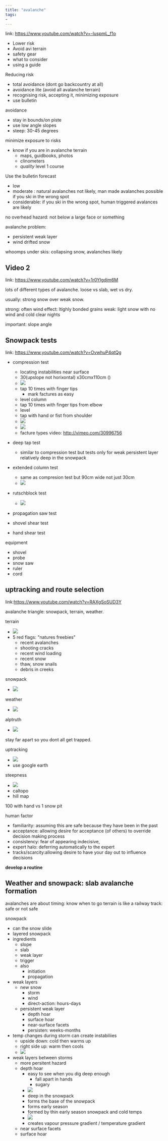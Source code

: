 ```yaml
---
title: "avalanche"
tags: 
- 
---
```


link: https://www.youtube.com/watch?v=-luspmL_f1o

- Lower risk
- Avoid avi terrain
- safety gear
- what to consider
- using a guide


Reducing risk
- total avoidance (dont go backcountry at all)
- avoidance lite (avoid all avalanche terrain)
- recognising risk, accepting it, minimizing exposure 
- use bulletin

avoidance
- 	stay in bounds/on piste
- 	use low angle slopes
- 	steep: 30-45 degrees

minimize exposure to risks
- know if you are in avalanche terrain
	- maps, guidbooks, photos
	- clinometers
	- _quality_ level 1 course 

Use the bulletin forecast
- low
- moderate : natural avalanches not likely, man made avalanches possible if you ski in the wrong spot
- considerable: if you ski in the wrong spot, human triggered avalances are likely

no overhead hazard: not below a large face or something

avalanche problem:
- persistent weak layer
- wind drifted snow

whoomps under skis: collapsing snow, avalanches likely

## Video 2
link: https://www.youtube.com/watch?v=1r0YIgdjm6M

lots of different types of avalanche. loose vs slab, wet vs dry.

usually: strong snow over weak snow.

strong: often wind effect: ltighly bonded grains
weak: light snow with no wind and cold clear nights

important: slope angle 

## Snowpack tests
link: https://www.youtube.com/watch?v=OvwhuP4qtQg

- compression test
	- locating instabilities near surface
	- 30(upslope not horixontal) x30cmx110cm ()
	- ![](https://i.imgur.com/ebmXC6M.png)
	- tap 10 times with finger tips
		- mark factures as easy
	- level column
	- tap 10 times with finger tips from elbow
	- level
	- tap with hand or fist from shoulder
	- ![](https://i.imgur.com/2sCLTuz.png)
	- ![](https://i.imgur.com/YT6hWpT.png)
	- facture types video: http://vimeo.com/30996756
 
- deep tap test
	- similar to compression test but tests only for weak persistent layer relatively deep in the snowpack
- extended column test
	- same as compresion test but 90cm wide not just 30cm
	- ![](https://i.imgur.com/itugyJ1.png)

- rutschblock test
	- ![](https://i.imgur.com/FnocAmt.png)
- propagation saw test
- shovel shear test
- hand shear test

equipment
- shovel
- probe
- snow saw
- ruler
- cord

## uptracking and route selection
link:https://www.youtube.com/watch?v=RAXgSoSUD3Y

avalanche triangle: snowpack, terrain, weather.

terrain
- ![](https://i.imgur.com/31KOLSD.png)
- 5 red flags: "natures freebies"
	- recent avalanches
	- shooting cracks
	- recent wind loading
	- recent snow
	- thaw, snow snails
	- debris in creeks

snowpack
- ![](https://i.imgur.com/huT2fni.png)

weather
- ![](https://i.imgur.com/7zMk1mx.png)

alptruth
- ![](https://i.imgur.com/EIoOczr.png)

stay far apart so you dont all get trapped. 

uptracking
- ![](https://i.imgur.com/fs8b8Vm.png)
- use google earth

steepness
- ![](https://i.imgur.com/TNsm8Wd.png)
- caltopo
- hill map


100 with hand vs 1 snow pit

human factor
- familiarity: assuming this are safe because they have been in the past
- acceptance: allowing desire for acceptance (of others) to override decision making process
- consistency: fear of appearing indecisive,
- expert halo: deferring automatically to the expert
- tracks/scarcity:allowing desire to have your day out to influence decisions


**develop a routine**



## Weather and snowpack: slab avalanche formation
avalanches are about timing: know when to go
terrain is like a railway track: safe or not safe

snowpack
- can the snow slide
- layered snowpack
- ingredients
	- slope
	- slab
	- weak layer
	- trigger
	- also
		- initiation
		- propagation
- weak layers
	- new snow
		- storm
		- wind
		- direct-action: hours-days
	- persistent weak layer
		- depth hoar
		- surface hoar
		- near-surface facets
		- persisten: weeks-months
- temp changes during storm can create instabiliies
	- upside down: cold then warms up
	- right side up: warm then cools
	- ![](https://i.imgur.com/7zoi5Z7.png)
- weak layers between storms
	- more persitent hazard
	- depth hoar
		- easy to see when you dig deep enough
			- fall apart in hands
			- sugary
		- ![](https://i.imgur.com/TvBlaC0.png)
		- deep in the snowpack
		- forms the base of the snowpack
		- forms early season
		- formed by thin early season snowpack and cold temps
		- ![](https://i.imgur.com/bPduxfH.png)
		- creates vapour pressure gradient / temperature gradient
	- near surface facets
	- surface hoar